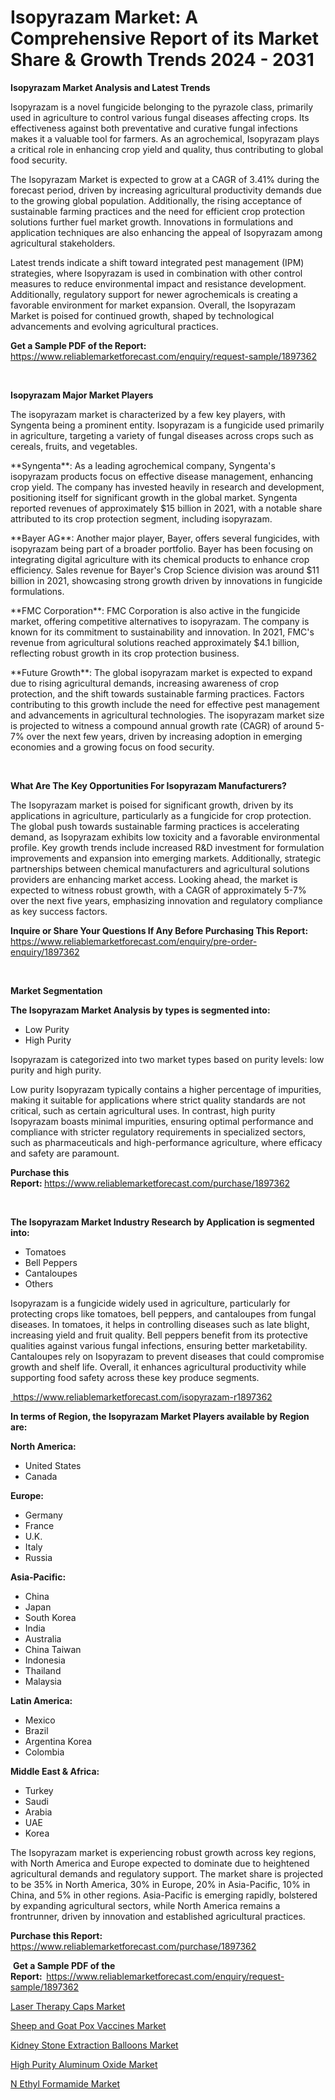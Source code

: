 <p><h1>Isopyrazam Market: A Comprehensive Report of its Market Share & Growth Trends 2024 - 2031</h1></p><p><strong>Isopyrazam Market Analysis and Latest Trends</strong></p>
<p><p>Isopyrazam is a novel fungicide belonging to the pyrazole class, primarily used in agriculture to control various fungal diseases affecting crops. Its effectiveness against both preventative and curative fungal infections makes it a valuable tool for farmers. As an agrochemical, Isopyrazam plays a critical role in enhancing crop yield and quality, thus contributing to global food security.</p><p>The Isopyrazam Market is expected to grow at a CAGR of 3.41% during the forecast period, driven by increasing agricultural productivity demands due to the growing global population. Additionally, the rising acceptance of sustainable farming practices and the need for efficient crop protection solutions further fuel market growth. Innovations in formulations and application techniques are also enhancing the appeal of Isopyrazam among agricultural stakeholders. </p><p>Latest trends indicate a shift toward integrated pest management (IPM) strategies, where Isopyrazam is used in combination with other control measures to reduce environmental impact and resistance development. Additionally, regulatory support for newer agrochemicals is creating a favorable environment for market expansion. Overall, the Isopyrazam Market is poised for continued growth, shaped by technological advancements and evolving agricultural practices.</p></p>
<p><strong>Get a Sample PDF of the Report:&nbsp;</strong> <a href="https://www.reliablemarketforecast.com/enquiry/request-sample/1897362?utm_campaign=1169&utm_medium=2&utm_source=Github&utm_content=ia&utm_term=06112024&utm_id=isopyrazam">https://www.reliablemarketforecast.com/enquiry/request-sample/1897362</a></p>
<p>&nbsp;</p>
<p><strong>Isopyrazam Major Market Players</strong></p>
<p><p>The isopyrazam market is characterized by a few key players, with Syngenta being a prominent entity. Isopyrazam is a fungicide used primarily in agriculture, targeting a variety of fungal diseases across crops such as cereals, fruits, and vegetables.</p><p>**Syngenta**: As a leading agrochemical company, Syngenta's isopyrazam products focus on effective disease management, enhancing crop yield. The company has invested heavily in research and development, positioning itself for significant growth in the global market. Syngenta reported revenues of approximately $15 billion in 2021, with a notable share attributed to its crop protection segment, including isopyrazam.</p><p>**Bayer AG**: Another major player, Bayer, offers several fungicides, with isopyrazam being part of a broader portfolio. Bayer has been focusing on integrating digital agriculture with its chemical products to enhance crop efficiency. Sales revenue for Bayer's Crop Science division was around $11 billion in 2021, showcasing strong growth driven by innovations in fungicide formulations.</p><p>**FMC Corporation**: FMC Corporation is also active in the fungicide market, offering competitive alternatives to isopyrazam. The company is known for its commitment to sustainability and innovation. In 2021, FMC's revenue from agricultural solutions reached approximately $4.1 billion, reflecting robust growth in its crop protection business.</p><p>**Future Growth**: The global isopyrazam market is expected to expand due to rising agricultural demands, increasing awareness of crop protection, and the shift towards sustainable farming practices. Factors contributing to this growth include the need for effective pest management and advancements in agricultural technologies. The isopyrazam market size is projected to witness a compound annual growth rate (CAGR) of around 5-7% over the next few years, driven by increasing adoption in emerging economies and a growing focus on food security.</p></p>
<p>&nbsp;</p>
<p><strong>What Are The Key Opportunities For Isopyrazam Manufacturers?</strong></p>
<p><p>The Isopyrazam market is poised for significant growth, driven by its applications in agriculture, particularly as a fungicide for crop protection. The global push towards sustainable farming practices is accelerating demand, as Isopyrazam exhibits low toxicity and a favorable environmental profile. Key growth trends include increased R&D investment for formulation improvements and expansion into emerging markets. Additionally, strategic partnerships between chemical manufacturers and agricultural solutions providers are enhancing market access. Looking ahead, the market is expected to witness robust growth, with a CAGR of approximately 5-7% over the next five years, emphasizing innovation and regulatory compliance as key success factors.</p></p>
<p><strong>Inquire or Share Your Questions If Any Before Purchasing This Report:</strong> <a href="https://www.reliablemarketforecast.com/enquiry/pre-order-enquiry/1897362?utm_campaign=1169&utm_medium=2&utm_source=Github&utm_content=ia&utm_term=06112024&utm_id=isopyrazam">https://www.reliablemarketforecast.com/enquiry/pre-order-enquiry/1897362</a></p>
<p>&nbsp;</p>
<p><strong>Market Segmentation</strong></p>
<p><strong>The Isopyrazam Market Analysis by types is segmented into:</strong></p>
<p><ul><li>Low Purity</li><li>High Purity</li></ul></p>
<p><p>Isopyrazam is categorized into two market types based on purity levels: low purity and high purity. </p><p>Low purity Isopyrazam typically contains a higher percentage of impurities, making it suitable for applications where strict quality standards are not critical, such as certain agricultural uses. In contrast, high purity Isopyrazam boasts minimal impurities, ensuring optimal performance and compliance with stricter regulatory requirements in specialized sectors, such as pharmaceuticals and high-performance agriculture, where efficacy and safety are paramount.</p></p>
<p><strong>Purchase this Report:&nbsp;</strong><a href="https://www.reliablemarketforecast.com/purchase/1897362?utm_campaign=1169&utm_medium=2&utm_source=Github&utm_content=ia&utm_term=06112024&utm_id=isopyrazam">https://www.reliablemarketforecast.com/purchase/1897362</a></p>
<p>&nbsp;</p>
<p><strong>The Isopyrazam Market Industry Research by Application is segmented into:</strong></p>
<p><ul><li>Tomatoes</li><li>Bell Peppers</li><li>Cantaloupes</li><li>Others</li></ul></p>
<p><p>Isopyrazam is a fungicide widely used in agriculture, particularly for protecting crops like tomatoes, bell peppers, and cantaloupes from fungal diseases. In tomatoes, it helps in controlling diseases such as late blight, increasing yield and fruit quality. Bell peppers benefit from its protective qualities against various fungal infections, ensuring better marketability. Cantaloupes rely on Isopyrazam to prevent diseases that could compromise growth and shelf life. Overall, it enhances agricultural productivity while supporting food safety across these key produce segments.</p></p>
<p><a href="https://www.reliablemarketforecast.com/isopyrazam-r1897362?utm_campaign=1169&utm_medium=2&utm_source=Github&utm_content=ia&utm_term=06112024&utm_id=isopyrazam">&nbsp;https://www.reliablemarketforecast.com/isopyrazam-r1897362</a></p>
<p><strong>In terms of Region, the Isopyrazam Market Players available by Region are:</strong></p>
<p>
    <p> <strong> North America: </strong>
        <ul>
            <li>United States</li>
            <li>Canada</li>
        </ul>
        </p> 
    <p> <strong> Europe: </strong>
        <ul>
            <li>Germany</li>
            <li>France</li>
            <li>U.K.</li>
            <li>Italy</li>
            <li>Russia</li>
        </ul>
        </p> 
    <p> <strong> Asia-Pacific: </strong>
        <ul>
            <li>China</li>
            <li>Japan</li>
            <li>South Korea</li>
            <li>India</li>
            <li>Australia</li>
            <li>China Taiwan</li>
            <li>Indonesia</li>
            <li>Thailand</li>
            <li>Malaysia</li>
        </ul>
        </p> 
    <p> <strong> Latin America: </strong>
        <ul>
            <li>Mexico</li>
            <li>Brazil</li>
            <li>Argentina Korea</li>
            <li>Colombia</li>
        </ul>
        </p> 
    <p> <strong> Middle East & Africa: </strong>
        <ul>
            <li>Turkey</li>
            <li>Saudi</li>
            <li>Arabia</li>
            <li>UAE</li>
            <li>Korea</li>
        </ul>
    </p>
    </p>
<p><p>The Isopyrazam market is experiencing robust growth across key regions, with North America and Europe expected to dominate due to heightened agricultural demands and regulatory support. The market share is projected to be 35% in North America, 30% in Europe, 20% in Asia-Pacific, 10% in China, and 5% in other regions. Asia-Pacific is emerging rapidly, bolstered by expanding agricultural sectors, while North America remains a frontrunner, driven by innovation and established agricultural practices.</p></p>
<p><strong>Purchase this Report: </strong><a href="https://www.reliablemarketforecast.com/purchase/1897362?utm_campaign=1169&utm_medium=2&utm_source=Github&utm_content=ia&utm_term=06112024&utm_id=isopyrazam">https://www.reliablemarketforecast.com/purchase/1897362</a></p>
<p>&nbsp;<strong>Get a Sample PDF of the Report:&nbsp;&nbsp;</strong><a href="https://www.reliablemarketforecast.com/enquiry/request-sample/1897362?utm_campaign=1169&utm_medium=2&utm_source=Github&utm_content=ia&utm_term=06112024&utm_id=isopyrazam">https://www.reliablemarketforecast.com/enquiry/request-sample/1897362</a></p>
<p><strong></strong></p>
<p><p><a href="https://issuu.com/reportprime-2/docs/laser-therapy-caps-market-size-2030_049d20f4a4a983?utm_campaign=1169&utm_medium=2&utm_source=Github&utm_content=ia&utm_term=06112024&utm_id=isopyrazam">Laser Therapy Caps Market</a></p><p><a href="https://www.linkedin.com/pulse/global-sheep-goat-pox-vaccines-market-analysis-key-trends-future-jr2rc?utm_campaign=1169&utm_medium=2&utm_source=Github&utm_content=ia&utm_term=06112024&utm_id=isopyrazam">Sheep and Goat Pox Vaccines Market</a></p><p><a href="https://issuu.com/reportprime-2/docs/kidney-stone-extraction-balloons-ma_5b5f31f314c5ea?utm_campaign=1169&utm_medium=2&utm_source=Github&utm_content=ia&utm_term=06112024&utm_id=isopyrazam">Kidney Stone Extraction Balloons Market</a></p><p><a href="https://github.com/bailee2qhthar/Market-Research-Report-List-1/blob/main/high-purity-aluminum-oxide-market.md?utm_campaign=1169&utm_medium=2&utm_source=Github&utm_content=ia&utm_term=06112024&utm_id=isopyrazam">High Purity Aluminum Oxide Market</a></p><p><a href="https://github.com/nenitafam9o0/Market-Research-Report-List-1/blob/main/n-ethyl-formamide-market.md?utm_campaign=1169&utm_medium=2&utm_source=Github&utm_content=ia&utm_term=06112024&utm_id=isopyrazam">N Ethyl Formamide Market</a></p></p>
